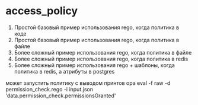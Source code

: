 # access_policy

1. Простой базовый пример использования rego, когда политика в коде
2. Простой базовый пример использования rego, когда политика в файле
3. Более сложный пример использования rego, когда политика в файле
4. Более сложный пример использования rego, когда политика в redis
5. Более сложный пример использования rego + шаблоны, когда политика в redis, а атрибуты в postgres


может запустить политику с выводом принтов
opa eval -f raw -d permission_check.rego -i input.json 'data.permission_check.permissionsGranted'
